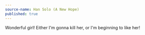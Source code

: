```yaml
---
source-name: Han Solo (A New Hope)
published: true
---
```


<p>Wonderful girl! Either I'm gonna kill her, or I'm beginning to like her!</p>


